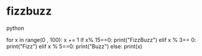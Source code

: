 # fizzbuzz
python

for x in range(0 , 100):
   x += 1
   if x% 15==0:
     print("FizzBuzz")
   elif x % 3== 0:
     print("Fizz")
   elif x % 5==0:
     print("Buzz")
   else:
     print(x)
